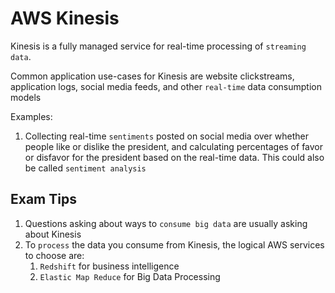 # AWS Kinesis

Kinesis is a fully managed service for real-time processing of `streaming data`.

Common application use-cases for Kinesis are website clickstreams, application logs, social media feeds, and other `real-time` data consumption models

Examples:

1. Collecting real-time `sentiments` posted on social media over whether people like or dislike the president, and calculating percentages of favor or disfavor for the president based on the real-time data. This could also be called `sentiment analysis`

## Exam Tips

1. Questions asking about ways to `consume big data` are usually asking about Kinesis
2. To `process` the data you consume from Kinesis, the logical AWS services to choose are:
    1. `Redshift` for business intelligence
    2. `Elastic Map Reduce` for Big Data Processing